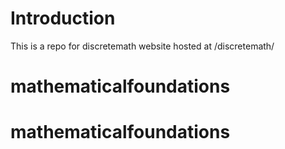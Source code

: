 # Introduction

This is a repo for discretemath website hosted at /discretemath/
# mathematicalfoundations
# mathematicalfoundations
